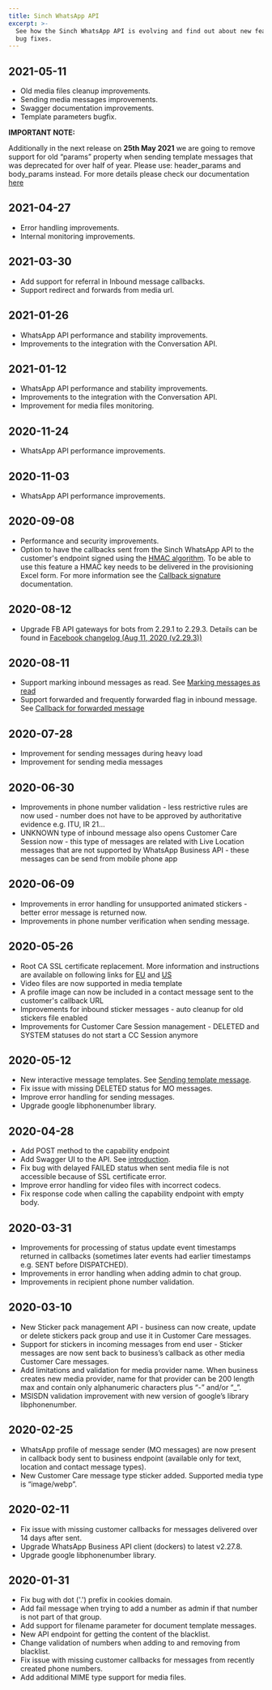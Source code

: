 ```yaml
---
title: Sinch WhatsApp API
excerpt: >-
  See how the Sinch WhatsApp API is evolving and find out about new features and
  bug fixes.
---
```


## 2021-05-11
- Old media files cleanup improvements.
- Sending media messages improvements.
- Swagger documentation improvements.
- Template parameters bugfix.

**IMPORTANT NOTE:**

Additionally in the next release on **25th May 2021** we are going to remove support for old “params” property when sending template messages that was deprecated for over half of year. Please use: header_params and body_params instead. 
For more details please check our documentation [here](https://developers.sinch.com/docs/whatsapp-message#template-message) 

## 2021-04-27

 - Error handling improvements.
 - Internal monitoring improvements.

## 2021-03-30

 - Add support for referral in Inbound message callbacks.
 - Support redirect and forwards from media url.

## 2021-01-26

 - WhatsApp API performance and stability improvements.
 - Improvements to the integration with the Conversation API.
 
## 2021-01-12

 - WhatsApp API performance and stability improvements.
 - Improvements to the integration with the Conversation API.
 - Improvement for media files monitoring.

## 2020-11-24

 - WhatsApp API performance improvements.

## 2020-11-03

 - WhatsApp API performance improvements.

## 2020-09-08

 - Performance and security improvements.
 - Option to have the callbacks sent from the Sinch WhatsApp API to the customer's endpoint signed using the [HMAC algorithm](https://en.wikipedia.org/wiki/HMAC). To be able to use this feature a HMAC key needs to be delivered in the provisioning Excel form. For more information see the [Callback signature](doc:whatsapp-callback#signature) documentation.

## 2020-08-12

 - Upgrade FB API gateways for bots from 2.29.1 to 2.29.3. Details can be found in [Facebook changelog (Aug 11, 2020 (v2.29.3))](https://developers.facebook.com/docs/whatsapp/changelog#wa2293)

## 2020-08-11

  - Support marking inbound messages as read. See [Marking messages as read](doc:whatsapp-callback#mark-inbound-message-as-read)
  - Support forwarded and frequently forwarded flag in inbound message. See [Callback for forwarded message](doc:whatsapp-callback#sample-inbound-forwarded-message)

## 2020-07-28

  - Improvement for sending messages during heavy load
  - Improvement for sending media messages

## 2020-06-30

  - Improvements in phone number validation - less restrictive rules are now used - number does not have to be approved by authoritative evidence e.g. ITU, IR 21…
  - UNKNOWN type of inbound message also opens Customer Care Session now - this type of messages are related with Live Location messages that are not supported by WhatsApp Business API -  these messages can be send from mobile phone app

## 2020-06-09

  - Improvements in error handling for unsupported animated stickers - better error message is returned now.
  - Improvements in phone number verification when sending message.

## 2020-05-26

  - Root CA SSL certificate replacement. More information and instructions are available on following links for [EU](https://status.sinch.com/incidents/013jd1r183pn) and [US](https://status.sinch.com/incidents/041d39nsxb4k)
  - Video files are now supported in media template
  - A profile image can now be included in a contact message sent to the customer's callback URL
  - Improvements for inbound sticker messages - auto cleanup for old stickers file enabled
  - Improvements for Customer Care Session management - DELETED and SYSTEM statuses do not start a CC Session anymore

## 2020-05-12

  - New interactive message templates. See [Sending template message](doc:whatsapp-message#template-message).
  - Fix issue with missing DELETED status for MO messages.
  - Improve error handling for sending messages.
  - Upgrade google libphonenumber library.

## 2020-04-28

  - Add POST method to the capability endpoint
  - Add Swagger UI to the API. See [introduction](doc:whatsapp-introduction#swagger).
  - Fix bug with delayed FAILED status when sent media file is not accessible because of SSL certificate error.
  - Improve error handling for video files with incorrect codecs.
  - Fix response code when calling the capability endpoint with empty body.

## 2020-03-31

  - Improvements for processing of status update event timestamps returned in callbacks (sometimes later events had earlier timestamps e.g. SENT before DISPATCHED).
  - Improvements in error handling when adding admin to chat group.
  - Improvements in recipient phone number validation.

## 2020-03-10

  - New Sticker pack management API - business can now create, update or delete stickers pack group and use it in Customer Care messages.
  - Support for stickers in incoming messages from end user - Sticker messages are now sent back to business’s callback as other media Customer Care messages.
  - Add limitations and validation for media provider name. When business creates new media provider, name for that provider can be 200 length max and contain only alphanumeric characters plus “-” and/or “_”.
  - MSISDN validation improvement with new version of google’s library libphonenumber.

## 2020-02-25

  - WhatsApp profile of message sender (MO messages) are now present in callback body sent to business endpoint (available only for text, location and contact message types).
  - New Customer Care message type sticker added. Supported media type is “image/webp”.

## 2020-02-11

  - Fix issue with missing customer callbacks for messages delivered over 14 days after sent.
  - Upgrade WhatsApp Business API client (dockers) to latest v2.27.8.
  - Upgrade google libphonenumber library.

## 2020-01-31

  - Fix bug with dot ('.') prefix in cookies domain.
  - Add fail message when trying to add a number as admin if that number is not part of that group. 
  - Add support for filename parameter for document template messages.
  - New API endpoint for getting the content of the blacklist.
  - Change validation of numbers when adding to and removing from blacklist.
  - Fix issue with missing customer callbacks for messages from recently created phone numbers.
  - Add additional MIME type support for media files.
